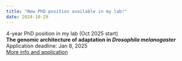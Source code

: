 ```yaml
---
title: "New PhD position available in my lab!"
date: 2024-10-29
---
```


4-year PhD position in my lab (Oct 2025 start)  
**The genomic architecture of adaptation in _Drosophila melanogaster_**  
Application deadline: Jan 8, 2025  
[More info and application](https://www.aries-dtp.ac.uk/studentships/grieshop/)
